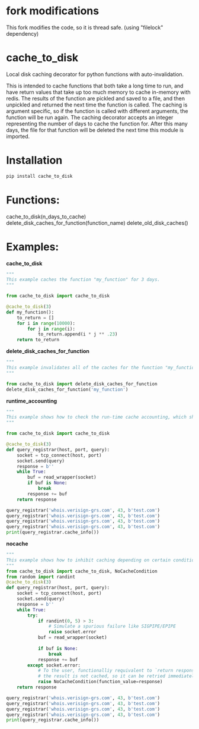 # fork modifications
This fork modifies the code, so it is thread safe. (using "filelock" dependency)

# cache_to_disk
Local disk caching decorator for python functions with auto-invalidation.

This is intended to cache functions that both take a long time to run, and have return values that take up too much memory to cache in-memory with redis. The results of the function are pickled and saved to a file, and then unpickled and returned the next time the function is called. The caching is argument specific, so if the function is called with different arguments, the function will be run again. The caching decorator accepts an integer representing the number of days to cache the function for. After this many days, the file for that function will be deleted the next time this module is imported.

# Installation
```bash
pip install cache_to_disk
```

# Functions:
cache_to_disk(n_days_to_cache)
delete_disk_caches_for_function(function_name)
delete_old_disk_caches()


# Examples:
**cache_to_disk**
```python
"""
This example caches the function "my_function" for 3 days.
"""

from cache_to_disk import cache_to_disk

@cache_to_disk(3)
def my_function():
    to_return = []
    for i in range(10000):
        for j in range(i):
            to_return.append(i * j ** .23)
    return to_return
```
**delete_disk_caches_for_function**

```python
"""
This example invalidates all of the caches for the function "my_function". The function will be invalidated automatically, but this should be used when the function definition has been changed and you want it to re-run.
"""

from cache_to_disk import delete_disk_caches_for_function
delete_disk_caches_for_function('my_function')
```

**runtime_accounting**
```python
"""
This example shows how to check the run-time cache accounting, which shows hits, misses and nocache events
"""

from cache_to_disk import cache_to_disk

@cache_to_disk(3)
def query_registrar(host, port, query):
    socket = tcp_connect(host, port)
    socket.send(query)
    response = b''
    while True:
        buf = read_wrapper(socket)
        if buf is None:
            break
        response += buf
    return response    

query_registrar('whois.verisign-grs.com', 43, b'test.com')
query_registrar('whois.verisign-grs.com', 43, b'test.com')
query_registrar('whois.verisign-grs.com', 43, b'test.com')
query_registrar('whois.verisign-grs.com', 43, b'test.com')
print(query_registrar.cache_info())
```

**nocache**
```python
"""
This example shows how to inhibit caching depending on certain conditions, such as a network failure while also returning a value
"""
from cache_to_disk import cache_to_disk, NoCacheCondition
from random import randint
@cache_to_disk(3)
def query_registrar(host, port, query):
    socket = tcp_connect(host, port)
    socket.send(query)
    response = b''
    while True:
        try:
            if randint(0, 5) > 3:
                # Simulate a spurious failure like SIGPIPE/EPIPE
                raise socket.error
            buf = read_wrapper(socket)
            
            if buf is None:
                break
            response += buf
        except socket.error:
            # To the user, functionalliy requivalent to `return response` except
            # the result is not cached, so it can be retried immediately or later
            raise NoCacheCondition(function_value=response)
    return response

query_registrar('whois.verisign-grs.com', 43, b'test.com')
query_registrar('whois.verisign-grs.com', 43, b'test.com')
query_registrar('whois.verisign-grs.com', 43, b'test.com')
query_registrar('whois.verisign-grs.com', 43, b'test.com')
print(query_registrar.cache_info())
```
